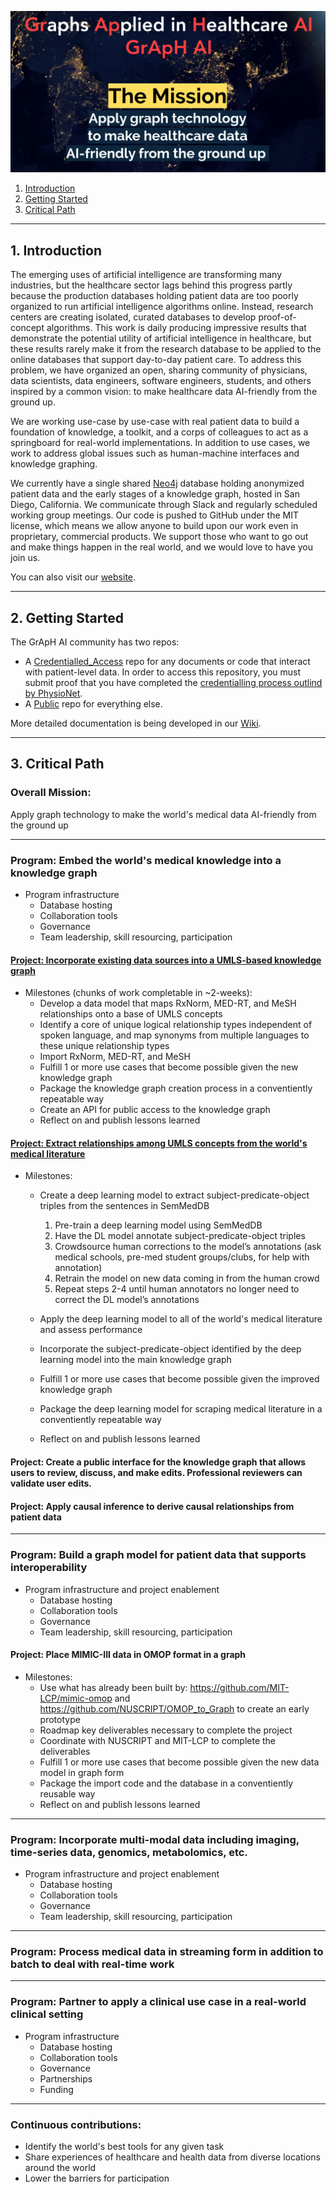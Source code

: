 ![GrApH AI](img/thumbnail_group_name.png)  

<!-- TABLE OF CONTENTS -->
1. [Introduction](#introduction)
2. [Getting Started](#getting-started)
3. [Critical Path](#critical-path)

***
<a name="introduction"></a>

## 1. Introduction
The emerging uses of artificial intelligence are transforming many industries, but the healthcare sector lags behind this progress partly because the production databases holding patient data are too poorly organized to run artificial intelligence algorithms online. Instead, research centers are creating isolated, curated databases to develop proof-of-concept algorithms. This work is daily producing impressive results that demonstrate the potential utility of artificial intelligence in healthcare, but these results rarely make it from the research database to be applied to the online databases that support day-to-day patient care. To address this problem, we have organized an open, sharing community of physicians, data scientists, data engineers, software engineers, students, and others inspired by a common vision: to make healthcare data AI-friendly from the ground up.

We are working use-case by use-case with real patient data to build a foundation of knowledge, a toolkit, and a corps of colleagues to act as a springboard for real-world implementations. In addition to use cases, we work to address global issues such as human-machine interfaces and knowledge graphing. 

We currently have a single shared [Neo4j](https://github.com/MIS-GrApH-AI/Public/wiki/Coding-standards-&-Conventions) database holding anonymized patient data and the early stages of a knowledge graph, hosted in San Diego, California. We communicate through Slack and regularly scheduled working group meetings. Our code is pushed to GitHub under the MIT license, which means we allow anyone to build upon our work even in proprietary, commercial products. We support those who want to go out and make things happen in the real world, and we would love to have you join us.

You can also visit our [website](https://www.misociety.org/graph-working-group). 

***

<a name="getting-started"></a>

## 2. Getting Started
The GrApH AI community has two repos:
- A [Credentialled_Access](https://github.com/MIS-GrApH-AI/Credentialed_Access) repo for any documents or code that interact with patient-level data. In order to access this repository, you must submit proof that you have completed the [credentialling process outlind by PhysioNet](https://mimic.mit.edu/docs/gettingstarted/). 
- A [Public](https://github.com/MIS-GrApH-AI/Public) repo for everything else.

More detailed documentation is being developed in our [Wiki](https://github.com/MIS-GrApH-AI/Public/wiki).

***
<a name="critical-path"></a>

## 3. Critical Path  
### Overall Mission:  
Apply graph technology to make the world's medical data AI-friendly from the ground up 
  
---
### Program: Embed the world's medical knowledge into a knowledge graph
- Program infrastructure
  - Database hosting
  - Collaboration tools
  - Governance
  - Team leadership, skill resourcing, participation

#### [Project: Incorporate existing data sources into a UMLS-based knowledge graph](https://github.com/MIS-GrApH-AI/Public/projects/1)  
- Milestones (chunks of work completable in ~2-weeks):   
  - Develop a data model that maps RxNorm, MED-RT, and MeSH relationships onto a base of UMLS concepts
  - Identify a core of unique logical relationship types independent of spoken language, and map synonyms from multiple languages to these unique relationship types
  - Import RxNorm, MED-RT, and MeSH
  - Fulfill 1 or more use cases that become possible given the new knowledge graph
  - Package the knowledge graph creation process in a conventiently repeatable way
  - Create an API for public access to the knowledge graph
  - Reflect on and publish lessons learned 

#### [Project: Extract relationships among UMLS concepts from the world's medical literature](https://github.com/MIS-GrApH-AI/Public/projects/2)  
- Milestones:
  - Create a deep learning model to extract subject-predicate-object triples from the sentences in SemMedDB
    1. Pre-train a deep learning model using SemMedDB
    2. Have the DL model annotate subject-predicate-object triples
    3. Crowdsource human corrections to the model’s annotations (ask medical schools, pre-med student groups/clubs, for help with annotation)
    4. Retrain the model on new data coming in from the human crowd
    5. Repeat steps 2-4 until human annotators no longer need to correct the DL model’s annotations

  - Apply the deep learning model to all of the world's medical literature and assess performance
  - Incorporate the subject-predicate-object identified by the deep learning model into the main knowledge graph
  - Fulfill 1 or more use cases that become possible given the improved knowledge graph
  - Package the deep learning model for scraping medical literature in a conventiently repeatable way
  - Reflect on and publish lessons learned 

#### Project: Create a public interface for the knowledge graph that allows users to review, discuss, and make edits. Professional reviewers can validate user edits. 

#### Project: Apply causal inference to derive causal relationships from patient data

---
### Program: Build a graph model for patient data that supports interoperability
- Program infrastructure and project enablement
  - Database hosting
  - Collaboration tools
  - Governance
  - Team leadership, skill resourcing, participation

#### Project: Place MIMIC-III data in OMOP format in a graph
- Milestones:
  - Use what has already been built by: https://github.com/MIT-LCP/mimic-omop and https://github.com/NUSCRIPT/OMOP_to_Graph to create an early prototype
  - Roadmap key deliverables necessary to complete the project
  - Coordinate with NUSCRIPT and MIT-LCP to complete the deliverables
  - Fulfill 1 or more use cases that become possible given the new data model in graph form
  - Package the import code and the database in a conventiently reusable way
  - Reflect on and publish lessons learned 

---
### Program: Incorporate multi-modal data including imaging, time-series data, genomics, metabolomics, etc.
- Program infrastructure and project enablement
  - Database hosting
  - Collaboration tools
  - Governance
  - Team leadership, skill resourcing, participation

---
### Program: Process medical data in streaming form in addition to batch to deal with real-time work

---
### Program: Partner to apply a clinical use case in a real-world clinical setting
- Program infrastructure
  - Database hosting
  - Collaboration tools
  - Governance
  - Partnerships
  - Funding

---
### Continuous contributions:  
- Identify the world's best tools for any given task
- Share experiences of healthcare and health data from diverse locations around the world
- Lower the barriers for participation
